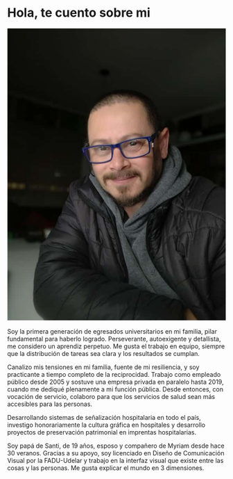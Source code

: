 # Hola, te cuento sobre mi

![](../images/LB-EFDI-MT01-b.jpg)

Soy la primera generación de egresados universitarios en mi familia, pilar fundamental para haberlo logrado. Perseverante, autoexigente y detallista, me considero un aprendiz perpetuo. Me gusta el trabajo en equipo, siempre que la distribución de tareas sea clara y los resultados se cumplan.

Canalizo mis tensiones en mi familia, fuente de mi resiliencia, y soy practicante a tiempo completo de la reciprocidad. Trabajo como empleado público desde 2005 y sostuve una empresa privada en paralelo hasta 2019, cuando me dediqué plenamente a mi función pública. Desde entonces, con vocación de servicio, colaboro para que los servicios de salud sean más accesibles para las personas.

Desarrollando sistemas de señalización hospitalaria en todo el país, investigo honorariamente la cultura gráfica en hospitales y desarrollo proyectos de preservación patrimonial en imprentas hospitalarias.

Soy papá de Santi, de 19 años, esposo y compañero de Myriam desde hace 30 veranos. Gracias a su apoyo, soy licenciado en Diseño de Comunicación Visual por la FADU-Udelar y trabajo en la interfaz visual que existe entre las cosas y las personas. Me gusta explicar el mundo en 3 dimensiones.





